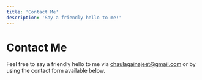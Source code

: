 ```yaml
---
title: 'Contact Me'
description: 'Say a friendly hello to me!'
---
```


# Contact Me

Feel free to say a friendly hello to me via [chaulagainajeet@gmail.com](mailto:chaulagainajeet@gmail.com) or by using the contact form available below.

